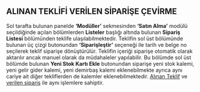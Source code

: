 ## ALINAN TEKLİFİ VERİLEN SİPARİŞE ÇEVİRME 
Sol tarafta bulunan panelde **‘Modüller’** sekmesinden **‘Satın Alma’** modülü seçildiğinde açılan bölümlerden **Listeler** başlığı altında bulunan **Sipariş Listesi** bölümünden teklife ulaşılabilmektedir. Teklifin sol üst bölümünde bulunan üç çizgi butonundan **‘Siparişleştir’** seçeneği ile tarih ve belge no seçilerek teklif siparişe dönüştürülür. Teklifin içeriği siparişe otomatik olarak aktarılır ancak manuel olarak da müdahaleler yapılabilir. Bu bölümde sol üst bölümde bulunan **Yeni Stok Kartı Ekle** butonundan siparişe yeni stok kalemi, yeni gelir gider kalemi, yeni demirbaş kalemi eklenebilmekte ayrıca aynı cariye ait diğer tekliflerden de kalemler eklenebilmektedir. [Alınan Teklif](https://github.com/nkarabag/Dokumantasyon/blob/main/SATIN%20ALMA%20MOD%C3%9CL%C3%9C/Al%C4%B1nan%20Teklif.md) ve [verilen sipariş](https://github.com/nkarabag/Dokumantasyon/blob/main/SATIN%20ALMA%20MOD%C3%9CL%C3%9C/Verilen%20Sipari%C5%9F.md) ile aynı işlemlere sahiptir. 
